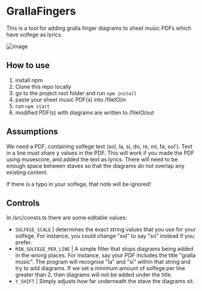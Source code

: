 # GrallaFingers

This is a tool for adding gralla finger diagrams to sheet music PDFs which have solfege as lyrics.

![image](https://github.com/breadloaf64/GrallaFingers/assets/60357301/71200d70-a759-4f89-8a93-0d28c4c266af)

## How to use

1. install npm
1. Clone this repo locally
1. go to the project root folder and run `npm install`
1. paste your sheet music PDF(s) into /fileIO/in
1. run `npm start`
1. modified PDF(s) with diagrams are written to /fileIO/out

## Assumptions

We need a PDF, containing solfege text (sol, la, si, do, re, mi, fa, sol'). Text in a line must share y values in the PDF. This will work if you made the PDF using musescore, and added the text as lyrics. There will need to be enough space between staves so that the diagrams do not overlap any existing content.

If there is a typo in your solfege, that note will be ignored!

## Controls

In /src/consts.ts there are some editable values:

- `SOLFEGE_SCALE` | determines the exact string values that you use for your solfege. For instance, you could change "sol" to say "so" instead if you prefer.
- `MIN_SOLFEGE_PER_LINE` | A simple filter that stops diagrams being added in the wrong places. For instance, say your PDF includes the title "gralla music". The program will recognise "la" and "si" within that string and try to add diagrams. If we set a minimum amount of solfege per line greater than 2, then diagrams will not be added under the title.
- `Y_SHIFT` | Simply adjusts how far underneath the stave the diagrams sit.
